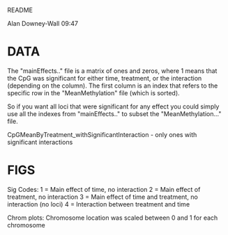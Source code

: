README

Alan Downey-Wall 09:47

# DATA

The "mainEffects.." file is a matrix of ones and zeros, where 1 means that the CpG was significant for either time, 
treatment, or the interaction (depending on the column). 
The first column is an index that refers to the specific row in the "MeanMethylation" file (which is sorted). 

So if you want all loci that were significant for any effect you could simply use all the indexes from "mainEffects.." 
to subset the "MeanMethylation..." file.

CpGMeanByTreatment_withSignificantInteraction - only ones with significant interactions

# FIGS
Sig Codes:
1 = Main effect of time, no interaction
2 = Main effect of treatment, no interaction
3 = Main effect of time and treatment, no interaction (no loci)
4 = Interaction between treatment and time

Chrom plots:
Chromosome location was scaled between 0 and 1 for each chromosome


